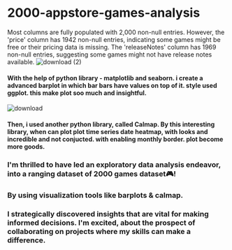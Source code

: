 # 2000-appstore-games-analysis
Most columns are fully populated with 2,000 non-null entries. However, the 'price' column has 1942 non-null entries, indicating some games might be free or their pricing data is missing. The 'releaseNotes' column has 1969 non-null entries, suggesting some games might not have release notes available.
![download (2)](https://github.com/iguptashubham/2000-appstore-games-analysis/assets/140319219/9a19a193-dd9d-4e0a-8a06-5ca1fddf10f9)
#### With the help of python library - matplotlib and seaborn. i create a advanced barplot in which bar bars have values on top of it. style used ggplot. this make plot soo much and insightful. 
![download](https://github.com/iguptashubham/2000-appstore-games-analysis/assets/140319219/91ca990a-932f-423e-be92-b0aded37afdc)
#### Then, i used another python library, called **Calmap**. By this interesting library, when can plot plot time series date heatmap, with looks and incredible and not conjucted. with enabling monthly border. plot become more goods. 
### I'm thrilled to have led an exploratory data analysis endeavor, into a ranging dataset of 2000 games dataset🎮!

### By using visualization tools like barplots & calmap.

### I strategically discovered insights that are vital for making informed decisions. I'm excited, about the prospect of collaborating on projects where my skills can make a difference.



